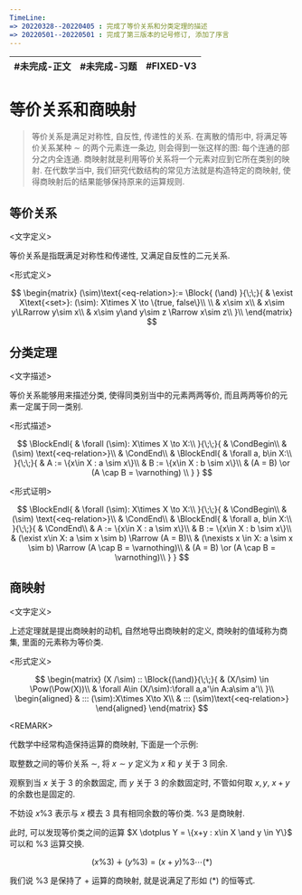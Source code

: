 ```yaml
---
TimeLine: 
=> 20220328--20220405 : 完成了等价关系和分类定理的描述
=> 20220501--20220501 : 完成了第三版本的记号修订, 添加了序言
---
```


| #未完成-正文 | #未完成-习题 | #FIXED-V3 | 
| ------------ | ------------ | ------- |

# 等价关系和商映射

> 等价关系是满足对称性, 自反性, 传递性的关系. 
> 在离散的情形中, 将满足等价关系某种 $\sim$ 的两个元素连一条边, 则会得到一张这样的图: 每个连通的部分之内全连通. 
> 商映射就是利用等价关系将一个元素对应到它所在类别的映射. 
> 在代数学当中, 我们研究代数结构的常见方法就是构造特定的商映射, 使得商映射后的结果能够保持原来的运算规则. 

## 等价关系

\<文字定义\>

等价关系是指既满足对称性和传递性, 又满足自反性的二元关系. 

\<形式定义\>

$$
\begin{matrix}
(\sim)\text{<eq-relation>}:=
\Block{
    (\and)
}{\;\;}{
    & \exist X\text{<set>}: (\sim): X\times X \to \{true, false\}\\
    \\
    & x\sim x\\
    & x\sim y\LRarrow y\sim x\\
    & x\sim y\and y\sim z \Rarrow x\sim z\\
}\\
\end{matrix}
$$

## 分类定理

\<文字描述\>

等价关系能够用来描述分类, 使得同类别当中的元素两两等价, 而且两两等价的元素一定属于同一类别. 

\<形式描述\>

$$
\BlockEndl{
    & \forall (\sim): X\times X \to X:\\
}{\;\;}{
    & \CondBegin\\
    & (\sim) \text{<eq-relation>}\\
    & \CondEnd\\
    & \BlockEndl{
        & \forall a, b\in X:\\
    }{\;\;}{
        & A := \{x\in X : a \sim x\}\\
        & B := \{x\in X : b \sim x\}\\
        & (A = B) \or (A \cap B = \varnothing) \\
    }
}
$$

\<形式证明\>

$$
\BlockEndl{
    & \forall (\sim): X\times X \to X:\\
}{\;\;}{
    & \CondBegin\\
    & (\sim) \text{<eq-relation>}\\
    & \CondEnd\\
    & \BlockEndl{
        & \forall a, b\in X:\\
    }{\;\;}{
        & \CondEnd\\
        & A := \{x\in X : a \sim x\}\\
        & B := \{x\in X : b \sim x\}\\
        & (\exist x\in X: a \sim x \sim b) \Rarrow (A = B)\\
        & (\nexists x \in X: a \sim x \sim b) \Rarrow (A \cap B = \varnothing)\\
        & (A = B) \or (A \cap B = \varnothing)\\
    }
}
$$


## 商映射

\<文字定义\>

上述定理就是提出商映射的动机, 自然地导出商映射的定义, 商映射的值域称为商集, 里面的元素称为等价类. 

\<形式定义\>

$$
\begin{matrix}
(X /\sim) :: 
\Block{(\and)}{\;\;}{
    & (X/\sim) \in \Pow(\Pow(X))\\
    & \forall A\in (X/\sim):\forall a,a'\in A:a\sim a'\\
}\\
\begin{aligned}
    & ::: (\sim):X\times X\to X\\
    & ::: (\sim)\text{<eq-relation>}
\end{aligned}
\end{matrix}
$$

\<REMARK\>

代数学中经常构造保持运算的商映射, 下面是一个示例: 

取整数之间的等价关系 $\sim$, 将 $x \sim y$ 定义为 $x$ 和 $y$ 关于 $3$ 同余. 

观察到当 $x$ 关于 $3$ 的余数固定, 而 $y$ 关于 $3$ 的余数固定时, 不管如何取 $x, y$, $x + y$ 的余数也是固定的. 

不妨设 $x\% 3$ 表示与 $x$ 模去 $3$ 具有相同余数的等价类. $\%3$ 是商映射. 

此时, 可以发现等价类之间的运算 $X \dotplus Y = \{x+y : x\in X \and y \in Y\}$ 可以和 $\%3$ 运算交换. 

$$
(x\% 3) \dotplus (y\% 3) = (x + y)\% 3 \cdots (*)
$$

我们说 $\% 3$ 是保持了 $+$ 运算的商映射, 就是说满足了形如 $(*)$ 的恒等式. 

